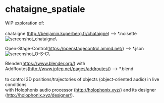 
# chataigne_spatiale
 WIP exploration of:\
\
chataigne (http://benjamin.kuperberg.fr/chataigne) --> *.noisette\
![screenshot_chataigne](https://user-images.githubusercontent.com/3625655/117028274-d8dd0980-acfd-11eb-8e5e-bdcc12b06e08.png)\

Open-Stage-Control(https://openstagecontrol.ammd.net/) --> *.json\
![screenshot_O-S-C](https://user-images.githubusercontent.com/3625655/117028384-f7db9b80-acfd-11eb-9fcb-54e41cc5e155.png)\

Blender(https://www.blender.org/) with AddRoutes(http://www.jpfep.net/pages/addroutes/) --> *.blend\
\
to control 3D positions/trajectories of objects (object-oriented audio) in live conditions\
with Holophonix audio processor (http://holophonix.xyz/) and its designer (http://holophonix.xyz/designer/).
